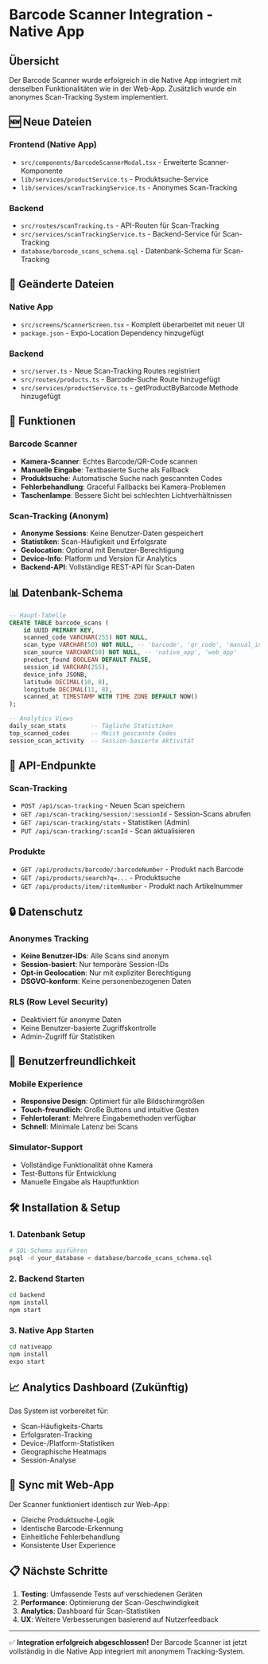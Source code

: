 # Barcode Scanner Integration - Native App

## Übersicht
Der Barcode Scanner wurde erfolgreich in die Native App integriert mit denselben Funktionalitäten wie in der Web-App. Zusätzlich wurde ein anonymes Scan-Tracking System implementiert.

## 🆕 Neue Dateien

### Frontend (Native App)
- `src/components/BarcodeScannerModal.tsx` - Erweiterte Scanner-Komponente
- `lib/services/productService.ts` - Produktsuche-Service
- `lib/services/scanTrackingService.ts` - Anonymes Scan-Tracking

### Backend
- `src/routes/scanTracking.ts` - API-Routen für Scan-Tracking
- `src/services/scanTrackingService.ts` - Backend-Service für Scan-Tracking
- `database/barcode_scans_schema.sql` - Datenbank-Schema für Scan-Tracking

## 🔧 Geänderte Dateien

### Native App
- `src/screens/ScannerScreen.tsx` - Komplett überarbeitet mit neuer UI
- `package.json` - Expo-Location Dependency hinzugefügt

### Backend
- `src/server.ts` - Neue Scan-Tracking Routes registriert
- `src/routes/products.ts` - Barcode-Suche Route hinzugefügt
- `src/services/productService.ts` - getProductByBarcode Methode hinzugefügt

## 🌟 Funktionen

### Barcode Scanner
- **Kamera-Scanner**: Echtes Barcode/QR-Code scannen
- **Manuelle Eingabe**: Textbasierte Suche als Fallback
- **Produktsuche**: Automatische Suche nach gescannten Codes
- **Fehlerbehandlung**: Graceful Fallbacks bei Kamera-Problemen
- **Taschenlampe**: Bessere Sicht bei schlechten Lichtverhältnissen

### Scan-Tracking (Anonym)
- **Anonyme Sessions**: Keine Benutzer-Daten gespeichert
- **Statistiken**: Scan-Häufigkeit und Erfolgsrate
- **Geolocation**: Optional mit Benutzer-Berechtigung
- **Device-Info**: Platform und Version für Analytics
- **Backend-API**: Vollständige REST-API für Scan-Daten

## 📊 Datenbank-Schema

```sql
-- Haupt-Tabelle
CREATE TABLE barcode_scans (
    id UUID PRIMARY KEY,
    scanned_code VARCHAR(255) NOT NULL,
    scan_type VARCHAR(50) NOT NULL, -- 'barcode', 'qr_code', 'manual_input'
    scan_source VARCHAR(50) NOT NULL, -- 'native_app', 'web_app'
    product_found BOOLEAN DEFAULT FALSE,
    session_id VARCHAR(255),
    device_info JSONB,
    latitude DECIMAL(10, 8),
    longitude DECIMAL(11, 8),
    scanned_at TIMESTAMP WITH TIME ZONE DEFAULT NOW()
);

-- Analytics Views
daily_scan_stats       -- Tägliche Statistiken
top_scanned_codes      -- Meist gescannte Codes
session_scan_activity  -- Session-basierte Aktivität
```

## 🚀 API-Endpunkte

### Scan-Tracking
- `POST /api/scan-tracking` - Neuen Scan speichern
- `GET /api/scan-tracking/session/:sessionId` - Session-Scans abrufen
- `GET /api/scan-tracking/stats` - Statistiken (Admin)
- `PUT /api/scan-tracking/:scanId` - Scan aktualisieren

### Produkte
- `GET /api/products/barcode/:barcodeNumber` - Produkt nach Barcode
- `GET /api/products/search?q=...` - Produktsuche
- `GET /api/products/item/:itemNumber` - Produkt nach Artikelnummer

## 🔒 Datenschutz

### Anonymes Tracking
- **Keine Benutzer-IDs**: Alle Scans sind anonym
- **Session-basiert**: Nur temporäre Session-IDs
- **Opt-in Geolocation**: Nur mit expliziter Berechtigung
- **DSGVO-konform**: Keine personenbezogenen Daten

### RLS (Row Level Security)
- Deaktiviert für anonyme Daten
- Keine Benutzer-basierte Zugriffskontrolle
- Admin-Zugriff für Statistiken

## 📱 Benutzerfreundlichkeit

### Mobile Experience
- **Responsive Design**: Optimiert für alle Bildschirmgrößen
- **Touch-freundlich**: Große Buttons und intuitive Gesten
- **Fehlertolerant**: Mehrere Eingabemethoden verfügbar
- **Schnell**: Minimale Latenz bei Scans

### Simulator-Support
- Vollständige Funktionalität ohne Kamera
- Test-Buttons für Entwicklung
- Manuelle Eingabe als Hauptfunktion

## 🛠️ Installation & Setup

### 1. Datenbank Setup
```bash
# SQL-Schema ausführen
psql -d your_database < database/barcode_scans_schema.sql
```

### 2. Backend Starten
```bash
cd backend
npm install
npm start
```

### 3. Native App Starten
```bash
cd nativeapp
npm install
expo start
```

## 📈 Analytics Dashboard (Zukünftig)

Das System ist vorbereitet für:
- Scan-Häufigkeits-Charts
- Erfolgsraten-Tracking
- Device-/Platform-Statistiken
- Geographische Heatmaps
- Session-Analyse

## 🔄 Sync mit Web-App

Der Scanner funktioniert identisch zur Web-App:
- Gleiche Produktsuche-Logik
- Identische Barcode-Erkennung
- Einheitliche Fehlerbehandlung
- Konsistente User Experience

## 📋 Nächste Schritte

1. **Testing**: Umfassende Tests auf verschiedenen Geräten
2. **Performance**: Optimierung der Scan-Geschwindigkeit
3. **Analytics**: Dashboard für Scan-Statistiken
4. **UX**: Weitere Verbesserungen basierend auf Nutzerfeedback

---

✅ **Integration erfolgreich abgeschlossen!** 
Der Barcode Scanner ist jetzt vollständig in die Native App integriert mit anonymem Tracking-System.